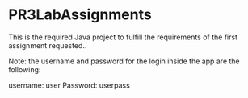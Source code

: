 # PR3LabAssignments
This is the required Java project to fulfill the requirements of the first assignment requested..

Note: the username and password for the login inside the app are the following:

username: user
Password: userpass
